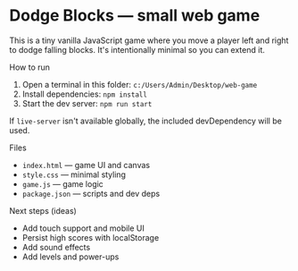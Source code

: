 # Dodge Blocks — small web game

This is a tiny vanilla JavaScript game where you move a player left and right to dodge falling blocks. It's intentionally minimal so you can extend it.

How to run

1. Open a terminal in this folder: `c:/Users/Admin/Desktop/web-game`
2. Install dependencies: `npm install`
3. Start the dev server: `npm run start`

If `live-server` isn't available globally, the included devDependency will be used.

Files

- `index.html` — game UI and canvas
- `style.css` — minimal styling
- `game.js` — game logic
- `package.json` — scripts and dev deps

Next steps (ideas)
- Add touch support and mobile UI
- Persist high scores with localStorage
- Add sound effects
- Add levels and power-ups
